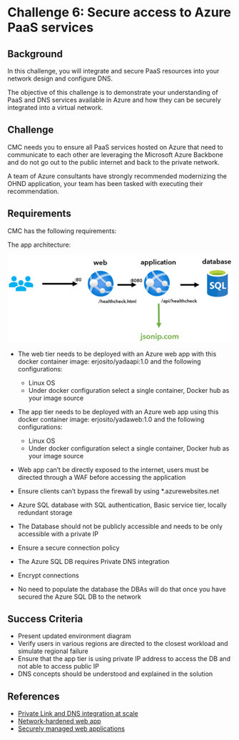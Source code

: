 # Challenge 6: Secure access to Azure PaaS services

## Background

In this challenge, you will integrate and secure PaaS resources into your network design and configure DNS.

The objective of this challenge is to demonstrate your understanding of PaaS and DNS services available in Azure and how they can be securely integrated into a virtual network.

## Challenge

CMC needs you to ensure all PaaS services hosted on Azure that need to communicate to each other are leveraging the Microsoft Azure Backbone and do not go out to the public internet and back to the private network.

A team of Azure consultants have strongly recommended modernizing the OHND application, your team has been tasked with executing their recommendation.

## Requirements

CMC has the following requirements:

The app architecture:

![Modern application diagram](images/app_webapp.png)

- The web tier needs to be deployed with an Azure web app with this docker container image: erjosito/yadaapi:1.0 and the following configurations:
  - Linux OS
  - Under docker configuration select a single container, Docker hub as your image source
- The app tier needs to be deployed with an Azure web app using this docker container image: erjosito/yadaweb:1.0 and the following configurations:

  - Linux OS
  - Under docker configuration select a single container, Docker hub as your image source

- Web app can’t be directly exposed to the internet, users must be directed through a WAF before accessing the application
- Ensure clients can’t bypass the firewall by using \*.azurewebsites.net
- Azure SQL database with SQL authentication, Basic service tier, locally redundant storage
- The Database should not be publicly accessible and needs to be only accessible with a private IP
- Ensure a secure connection policy
- The Azure SQL DB requires Private DNS integration
- Encrypt connections
- No need to populate the database the DBAs will do that once you have secured the Azure SQL DB to the network

## Success Criteria

- Present updated environment diagram
- Verify users in various regions are directed to the closest workload and simulate regional failure
- Ensure that the app tier is using private IP address to access the DB and not able to access public IP
- DNS concepts should be understood and explained in the solution

## References

- [Private Link and DNS integration at scale](https://docs.microsoft.com/en-us/azure/cloud-adoption-framework/ready/azure-best-practices/private-link-and-dns-integration-at-scale)
- [Network-hardened web app](https://learn.microsoft.com/en-us/azure/architecture/example-scenario/security/hardened-web-app)
- [Securely managed web applications](https://learn.microsoft.com/en-us/azure/architecture/example-scenario/apps/fully-managed-secure-apps)
